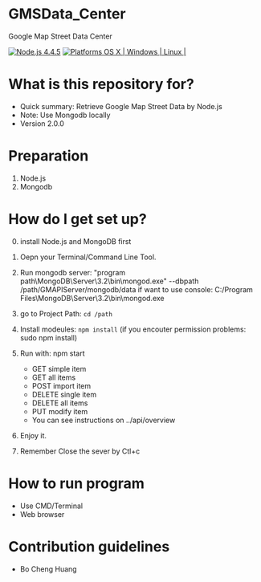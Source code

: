 # GMSData_Center
Google Map Street Data Center

[![Node.js 4.4.5](https://img.shields.io/badge/Node.js-4.4.5-orange.svg)](https://nodejs.org/en/)
[![Platforms OS X | Windows | Linux |](https://img.shields.io/badge/Platforms-OS%20X%20%7C%20Windows%20%7C%20Linux%20-lightgray.svg)](https://nodejs.org/en/)

# What is this repository for? ###

* Quick summary: Retrieve Google Map Street Data by Node.js
* Note: Use Mongodb locally
* Version 2.0.0

# Preparation ###

1. Node.js
2. Mongodb

# How do I get set up? ###

0. install Node.js and MongoDB first

1. Oepn your Terminal/Command Line Tool.

2. Run mongodb server: "program path\MongoDB\Server\3.2\bin\mongod.exe" --dbpath /path/GMAPIServer/mongodb/data
   if want to use console: C:/Program Files\MongoDB\Server\3.2\bin\mongod.exe

3. go to Project Path: 
    `cd /path`

5. Install modeules: 
    `npm install` (if you encouter permission problems: sudo npm install)

6. Run with: npm start

	* GET simple item
	* GET all items
	* POST import item
	* DELETE single item
	* DELETE all items
	* PUT modify item
	* You can see instructions on ../api/overview 

7. Enjoy it.

8. Remember Close the sever by Ctl+c

# How to run program ###
* Use CMD/Terminal
* Web browser

# Contribution guidelines ###
* Bo Cheng Huang

